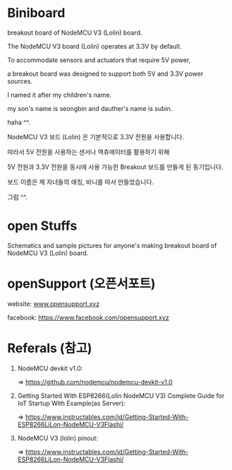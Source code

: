 # Biniboard

breakout board of NodeMCU V3 (Lolin) board.







The NodeMCU V3 board (Lolin) operates at 3.3V by default.



To accommodate sensors and actuators that require 5V power,



a breakout board was designed to support both 5V and 3.3V power sources.






I named it after my children's name.



my son's name is seongbin and dauther's name is subin.





haha ^^.








NodeMCU V3 보드 (Lolin) 은 기본적으로 3.3V 전원을 사용합니다.



따라서 5V 전원을 사용하는 센서나 액츄에이터를 활용하기 위해



5V 전원과 3.3V 전원을 동시에 사용 가능한 Breakout 보드를 만들게 된 동기입니다.




보드 이름은 제 자녀들의 애칭, 비니를 따서 만들었습니다.




그럼 ^^.








# open Stuffs


Schematics and sample pictures for anyone's making breakout board of NodeMCU V3 (Lolin) board.






# openSupport (오픈서포트)

website: www.opensupport.xyz


facebook: https://www.facebook.com/opensupport.xyz




# Referals (참고)



1. NodeMCU devkit v1.0:


   => https://github.com/nodemcu/nodemcu-devkit-v1.0



2. Getting Started With ESP8266(Lolin NodeMCU V3) Complete Guide for IoT Startup With Example(as Server):


    => https://www.instructables.com/id/Getting-Started-With-ESP8266LiLon-NodeMCU-V3Flashi/



3. NodeMCU V3 (lolin) pinout:


    => https://www.instructables.com/id/Getting-Started-With-ESP8266LiLon-NodeMCU-V3Flashi/





